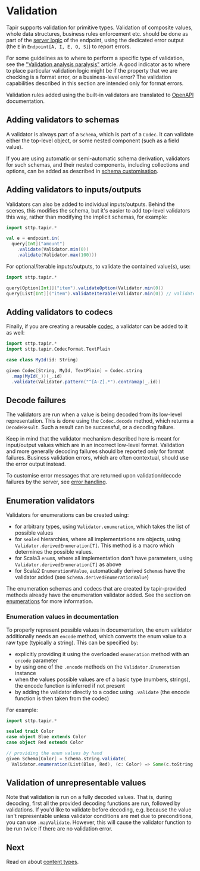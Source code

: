 # Validation

Tapir supports validation for primitive types. Validation of composite values, whole data structures, business 
rules enforcement etc. should be done as part of the [server logic](../server/logic.md) of the endpoint, using the 
dedicated error output (the `E` in `Endpoint[A, I, E, O, S]`) to report errors.

For some guidelines as to where to perform a specific type of validation, see the ["Validation analysis paralysis"](https://blog.softwaremill.com/validation-analysis-paralysis-ca9bdef0a6d7) article. A good indicator as to where to place particular validation
logic might be if the property that we are checking is a format error, or a business-level error? The validation
capabilities described in this section are intended only for format errors.

Validation rules added using the built-in validators are translated to [OpenAPI](../docs/openapi.md) documentation.

## Adding validators to schemas

A validator is always part of a `Schema`, which is part of a `Codec`. It can validate either the top-level object, or 
some nested component (such as a field value). 

If you are using automatic or semi-automatic schema derivation, validators for such schemas, and their nested 
components, including collections and options, can be added as described in 
[schema customisation](schemas.html#customising-derived-schemas).

## Adding validators to inputs/outputs

Validators can also be added to individual inputs/outputs. Behind the scenes, this modifies the schema, but it's easier
to add top-level validators this way, rather than modifying the implicit schemas, for example:

```scala mdoc:compile-only
import sttp.tapir.*

val e = endpoint.in(
  query[Int]("amount")
    .validate(Validator.min(0))
    .validate(Validator.max(100)))
``` 

For optional/iterable inputs/outputs, to validate the contained value(s), use:

```scala mdoc:compile-only
import sttp.tapir.*

query[Option[Int]]("item").validateOption(Validator.min(0))
query[List[Int]]("item").validateIterable(Validator.min(0)) // validates each repeated parameter
```

## Adding validators to codecs

Finally, if you are creating a reusable [codec](codecs.md), a validator can be added to it as well:

```scala mdoc:compile-only
import sttp.tapir.*
import sttp.tapir.CodecFormat.TextPlain

case class MyId(id: String)

given Codec[String, MyId, TextPlain] = Codec.string
  .map(MyId(_))(_.id)
  .validate(Validator.pattern("^[A-Z].*").contramap(_.id))
```

## Decode failures

The validators are run when a value is being decoded from its low-level representation. This is done using the
`Codec.decode` method, which returns a `DecodeResult`. Such a result can be successful, or a decoding failure.

Keep in mind that the validator mechanism described here is meant for input/output values which are in an incorrect 
low-level format. Validation and more generally decoding failures should be reported only for format failures.
Business validation errors, which are often contextual, should use the error output instead.

To customise error messages that are returned upon validation/decode failures by the server, see 
[error handling](../server/errors.md).

## Enumeration validators

Validators for enumerations can be created using:

* for arbitrary types, using `Validator.enumeration`, which takes the list of possible values
* for `sealed` hierarchies, where all implementations are objects, using `Validator.derivedEnumeration[T]`.
  This method is a macro which determines the possible values.
* for Scala3 `enum`s, where all implementation don't have parameters, using `Validator.derivedEnumeration[T]` as above
* for Scala2 `Enumeration#Value`, automatically derived `Schema`s have the validator added (see `Schema.derivedEnumerationValue`)

The enumeration schemas and codecs that are created by tapir-provided methods already have the enumeration validator
added. See the section on [enumerations](enumerations.md) for more information. 

### Enumeration values in documentation

To properly represent possible values in documentation, the enum validator additionally needs an `encode` method, which
converts the enum value to a raw type (typically a string). This can be specified by:

* explicitly providing it using the overloaded `enumeration` method with an `encode` parameter
* by using one of the `.encode` methods on the `Validator.Enumeration` instance
* when the values possible values are of a basic type (numbers, strings), the encode function is inferred if not present
* by adding the validator directly to a codec using `.validate` (the encode function is then taken from the codec)

For example:

```scala mdoc:silent:reset-object
import sttp.tapir.*

sealed trait Color
case object Blue extends Color
case object Red extends Color

// providing the enum values by hand
given Schema[Color] = Schema.string.validate(
  Validator.enumeration(List(Blue, Red), (c: Color) => Some(c.toString.toLowerCase)))
```

## Validation of unrepresentable values

Note that validation is run on a fully decoded values. That is, during decoding, first all the provided decoding 
functions are run, followed by validations. If you'd like to validate before decoding, e.g. because the value 
isn't representable unless validator conditions are met due to preconditions, you can use ``.mapValidate``. However,
this will cause the validator function to be run twice if there are no validation error.

## Next

Read on about [content types](contenttype.md).
